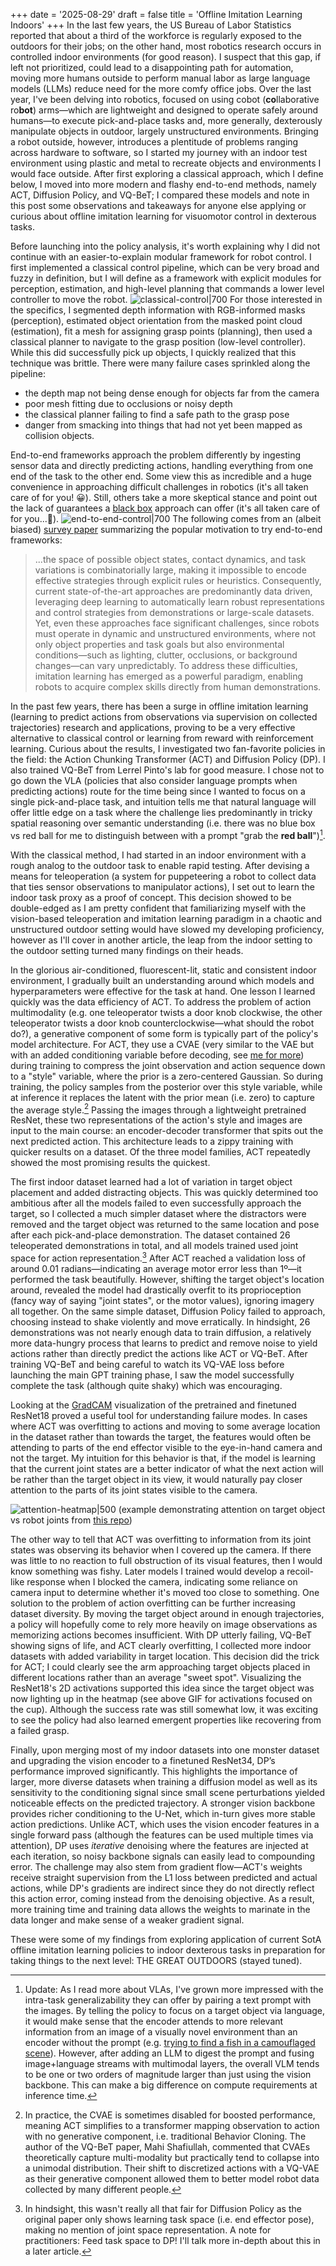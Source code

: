 +++
date = '2025-08-29'
draft = false
title = 'Offline Imitation Learning Indoors'
+++
 In the last few years, the US Bureau of Labor Statistics reported that about a third of the workforce is regularly exposed to the outdoors for their jobs; on the other hand, most robotics research occurs in controlled indoor environments (for good reason). I suspect that this gap, if left not prioritized, could lead to a disappointing path for automation, moving more humans outside to perform manual labor as large language models (LLMs) reduce need for the more comfy office jobs. Over the last year, I've been delving into robotics, focused on using cobot (**co**llaborative ro**bot**) arms—which are lightweight and designed to operate safely around humans—to execute pick-and-place tasks and, more generally, dexterously manipulate objects in outdoor, largely unstructured environments. Bringing a robot outside, however, introduces a plentitude of problems ranging across hardware to software, so I started my journey with an indoor test environment using plastic and metal to recreate objects and environments I would face outside. After first exploring a classical approach, which I define below, I moved into more modern and flashy end-to-end methods, namely ACT, Diffusion Policy, and VQ-BeT; I compared these models and note in this post some observations and takeaways for anyone else applying or curious about offline imitation learning for visuomotor control in dexterous tasks.

Before launching into the policy analysis, it's worth explaining why I did not continue with an easier-to-explain modular framework for robot control. I first implemented a classical control pipeline, which can be very broad and fuzzy in definition, but I will define as a framework with explicit modules for perception, estimation, and high-level planning that commands a lower level controller to move the robot.
![classical-control|700](/images/classical_control.png)
For those interested in the specifics, I segmented depth information with RGB-informed masks (perception), estimated object orientation from the masked point cloud (estimation), fit a mesh for assigning grasp points (planning), then used a classical planner to navigate to the grasp position (low-level controller). While this did successfully pick up objects, I quickly realized that this technique was brittle. There were many failure cases sprinkled along the pipeline:
- the depth map not being dense enough for objects far from the camera
- poor mesh fitting due to occlusions or noisy depth
- the classical planner failing to find a safe path to the grasp pose
- danger from smacking into things that had not yet been mapped as collision objects.

End-to-end frameworks approach the problem differently by ingesting sensor data and directly predicting actions, handling everything from one end of the task to the other end. Some view this as incredible and a huge convenience in approaching difficult challenges in robotics (it's all taken care of for you! 😀). Still, others take a more skeptical stance and point out the lack of guarantees a [black box](https://xkcd.com/1838/) approach can offer (it's all taken care of for you...🤨).
![end-to-end-control|700](/images/end_to_end_control.png) 
The following comes from an (albeit biased) [survey paper](https://arxiv.org/pdf/2508.17449) summarizing the popular motivation to try end-to-end frameworks:
> ...the space of possible object states, contact dynamics, and task variations is combinatorially large, making it impossible to encode effective strategies through explicit rules or heuristics. Consequently, current state-of-the-art approaches are predominantly data driven, leveraging deep learning to automatically learn robust representations and control strategies from demonstrations or large-scale datasets. Yet, even these approaches face significant challenges, since robots must operate in dynamic and unstructured environments, where not only object properties and task goals but also environmental conditions—such as lighting, clutter, occlusions, or background changes—can vary unpredictably. To address these difficulties, imitation learning has emerged as a powerful paradigm, enabling robots to acquire complex skills directly from human demonstrations.

In the past few years, there has been a surge in offline imitation learning (learning to predict actions from observations via supervision on collected trajectories) research and applications, proving to be a very effective alternative to classical control or learning from reward with reinforcement learning. Curious about the results, I investigated two fan-favorite policies in the field: the Action Chunking Transformer (ACT) and Diffusion Policy (DP). I also trained VQ-BeT from Lerrel Pinto's lab for good measure. I chose not to go down the VLA (policies that also consider language prompts when predicting actions) route for the time being since I wanted to focus on a single pick-and-place task, and intuition tells me that natural language will offer little edge on a task where the challenge lies predominantly in tricky spatial reasoning over semantic understanding (i.e. there was no blue box vs red ball for me to distinguish between with a prompt "grab the **red ball**")[^0].

With the classical method, I had started in an indoor environment with a rough analog to the outdoor task to enable rapid testing. After devising a means for teleoperation (a system for puppeteering a robot to collect data that ties sensor observations to manipulator actions), I set out to learn the indoor task proxy as a proof of concept. This decision showed to be double-edged as I am pretty confident that familiarizing myself with the vision-based teleoperation and imitation learning paradigm in a chaotic and unstructured outdoor setting would have slowed my developing proficiency, however as I'll cover in another article, the leap from the indoor setting to the outdoor setting turned many findings on their heads.

In the glorious air-conditioned, fluorescent-lit, static and consistent indoor environment, I gradually built an understanding around which models and hyperparameters were effective for the task at hand. One lesson I learned quickly was the data efficiency of ACT. To address the problem of action multimodality (e.g. one teleoperator twists a door knob clockwise, the other teleoperator twists a door knob counterclockwise—what should the robot do?), a generative component of some form is typically part of the policy's model architecture. For ACT, they use a CVAE (very similar to the VAE but with an added conditioning variable before decoding, see [me for more](https://medium.com/@sofeikov/implementing-conditional-variational-auto-encoders-cvae-from-scratch-29fcbb8cb08f)) during training to compress the joint observation and action sequence down to a "style" variable, where the prior is a zero-centered Gaussian. So during training, the policy samples from the posterior over this style variable, while at inference it replaces the latent with the prior mean (i.e. zero) to capture the average style.[^1] Passing the images through a lightweight pretrained ResNet, these two representations of the action's style and images are input to the main course: an encoder-decoder transformer that spits out the next predicted action. This architecture leads to a zippy training with quicker results on a dataset. Of the three model families, ACT repeatedly showed the most promising results the quickest.

The first indoor dataset learned had a lot of variation in target object placement and added distracting objects. This was quickly determined too ambitious after all the models failed to even successfully approach the target, so I collected a much simpler dataset where the distractors were removed and the target object was returned to the same location and pose after each pick-and-place demonstration. The dataset contained 26 teleoperated demonstrations in total, and all models trained used joint space for action representation.[^2] After ACT reached a validation loss of around 0.01 radians—indicating an average motor error less than 1º—it performed the task beautifully. However, shifting the target object's location around, revealed the model had drastically overfit to its proprioception (fancy way of saying "joint states", or the motor values), ignoring imagery all together. On the same simple dataset, Diffusion Policy failed to approach, choosing instead to shake violently and move erratically. In hindsight, 26 demonstrations was not nearly enough data to train diffusion, a relatively more data-hungry process that learns to predict and remove noise to yield actions rather than directly predict the actions like ACT or VQ-BeT. After training VQ-BeT and being careful to watch its VQ-VAE loss before launching the main GPT training phase, I saw the model successfully complete the task (although quite shaky) which was encouraging.

Looking at the [GradCAM](https://github.com/jacobgil/pytorch-grad-cam) visualization of the pretrained and finetuned ResNet18 proved a 
useful tool for understanding failure modes. In cases where ACT was overfitting to actions and moving to some average location in the dataset rather than towards the target, the features would often be attending to parts of the end effector visible to the eye-in-hand camera and not the target. My intuition for this behavior is that, if the model is learning that the current joint states are a better indicator of what the next action will be rather than the target object in its view, it would naturally pay closer attention to the parts of its joint states visible to the camera.

![attention-heatmap|500](/images/attention_coffee_prop.gif)
(example demonstrating attention on target object vs robot joints from [this repo](https://github.com/villekuosmanen/physical-AI-interpretabilit))

The other way to tell that ACT was overfitting to information from its joint states was observing its behavior when I covered up the camera. If there was little to no reaction to full obstruction of its visual features, then I would know something was fishy. Later models I trained would develop a recoil-like response when I blocked the camera, indicating some reliance on camera input to determine whether it's moved too close to something. One solution to the problem of action overfitting can be further increasing dataset diversity. By moving the target object around in enough trajectories, a policy will hopefully come to rely more heavily on image observations as memorizing actions becomes insufficient. With DP utterly failing, VQ-BeT showing signs of life, and ACT clearly overfitting, I collected more indoor datasets with added variability in target location. This decision did the trick for ACT; I could clearly see the arm approaching target objects placed in different locations rather than an average "sweet spot". Visualizing the ResNet18's 2D activations supported this idea since the target object was now lighting up in the heatmap (see above GIF for activations focused on the cup). Although the success rate was still somewhat low, it was exciting to see the policy had also learned emergent properties like recovering from a failed grasp.

Finally, upon merging most of my indoor datasets into one monster dataset and upgrading the vision encoder to a finetuned ResNet34, DP’s performance improved significantly. This highlights the importance of larger, more diverse datasets when training a diffusion model as well as its sensitivity to the conditioning signal since small scene perturbations yielded noticeable effects on the predicted trajectory. A stronger vision backbone provides richer conditioning to the U-Net, which in-turn gives more stable action predictions. Unlike ACT, which uses the vision encoder features in a single forward pass (although the features can be used multiple times via attention), DP uses *iterative* denoising where the features are injected at each iteration, so noisy backbone signals can easily lead to compounding error. The challenge may also stem from gradient flow—ACT's weights receive straight supervision from the L1 loss between predicted and actual actions, while DP's gradients are indirect since they do not directly reflect this action error, coming instead from the denoising objective. As a result, more training time and training data allows the weights to marinate in the data longer and make sense of a weaker gradient signal.

These were some of my findings from exploring application of current SotA offline imitation learning policies to indoor dexterous tasks in preparation for taking things to the next level: THE GREAT OUTDOORS (stayed tuned).

[^0]: Update: As I read more about VLAs, I've grown more impressed with the intra-task generalizability they can offer by pairing a text prompt with the images. By telling the policy to focus on a target object via language, it would make sense that the encoder attends to more relevant information from an image of a visually novel environment than an encoder without the prompt (e.g. [trying to find a fish in a camouflaged scene](https://penn-pal-lab.github.io/Pi0-Experiment-in-the-Wild/)). However, after adding an LLM to digest the prompt and fusing image+language streams with multimodal layers, the overall VLM tends to be one or two orders of magnitude larger than just using the vision backbone. This can make a big difference on compute requirements at inference time.

[^1]: In practice, the CVAE is sometimes disabled for boosted performance, meaning ACT simplifies to a transformer mapping observation to action with no generative component, i.e. traditional Behavior Cloning. The author of the VQ-BeT paper, Mahi Shafiullah, commented that CVAEs theoretically capture multi-modality but practically tend to collapse into a unimodal distribution. Their shift to discretized actions with a VQ-VAE as their generative component allowed them to better model robot data collected by many different people.

[^2]: In hindsight, this wasn't really all that fair for Diffusion Policy as the original paper only shows learning task space (i.e. end effector pose), making no mention of joint space representation. A note for practitioners: Feed task space to DP! I'll talk more in-depth about this in a later article.